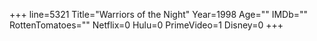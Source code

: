 +++
line=5321
Title="Warriors of the Night"
Year=1998
Age=""
IMDb=""
RottenTomatoes=""
Netflix=0
Hulu=0
PrimeVideo=1
Disney=0
+++


